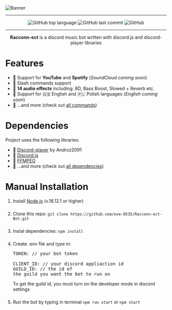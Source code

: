 ![Banner](https://user-images.githubusercontent.com/62545093/213921376-8ea49bb1-0423-4641-ac2b-f331f63c90cd.jpg)
<hr>
<p align="center"><img alt="GitHub top language" src="https://img.shields.io/github/languages/top/exe-0535/Racconn-ect-Bot?color=%2311111111&label=JavaScript&logo=JavaScript"> <img alt="GitHub last commit" src="https://img.shields.io/github/last-commit/exe-0535/Racconn-ect-Bot?color=%230000&label=Last%20Commit"> <img alt="GitHub" src="https://img.shields.io/github/license/exe-0535/Racconn-ect-Bot?color=%230000&label=License"></p>
<hr>
<p align="center"><b>Racconn-ect</b> is a discord music bot written with discord.js and discord-player libraries</p>

# Features

- :raccoon: Support for <b>YouTube</b> and <b>Spotify</b> (<i>SoundCloud coming soon</i>)
- :raccoon: Slash commands support
- :raccoon: <b>14 audio effects</b> including: 8D, Bass Boost, Slowed + Reverb etc.
- :raccoon: Support for :uk: English and :poland: Polish languages (<i>English coming soon</i>)
- :raccoon: ...and more (check out <a href="https://github.com/exe-0535/Racconn-ect-Bot/tree/master/slash" target="_blank">all commands</a>)

# Dependencies

Project uses the following libraries:

- :raccoon: <a href="https://github.com/Androz2091/discord-player" target="_blank">Discord-player</a> by Androz2091
- :raccoon: <a href="https://github.com/discordjs/discord.js" target="_blank">Discord.js</a>
- :raccoon: <a href="https://ffmpeg.org/" target="_blank">FFMPEG</a>
- :raccoon: ...and more (check out <a href="https://github.com/exe-0535/Racconn-ect-Bot/blob/master/package.json" target="_blank">all dependencies</a>)

# Manual Installation

1. Install <a href="https://nodejs.org/en/download/" target="_blank">Node.js</a> (v.18.12.1 or higher)
###
2. Clone this repo: ```git clone https://github.com/exe-0535/Racconn-ect-Bot.git```
###
3. Instal dependencies: ```npm install```
### 
4. Create .env file and type in: <pre>TOKEN: // your bot token <br>CLIENT_ID: // your discord appliaction id <br>GUILD_ID: // the id of the guild you want the bot to run on</pre>To get the guild id, you must turn on the developer mode in discord settings
###
5. Run the bot by typing in terminal ```npm run start``` or ```npm start```
